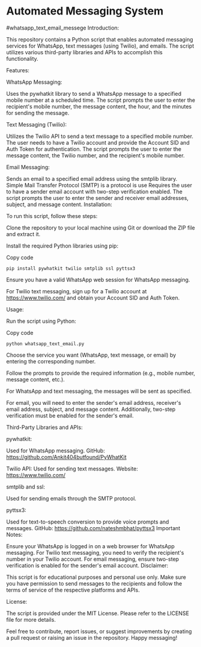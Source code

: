 # Automated Messaging System 
#whatsapp_text_email_messege
Introduction:

This repository contains a Python script that enables automated messaging services for WhatsApp, text messages (using Twilio), and emails. The script utilizes various third-party libraries and APIs to accomplish this functionality.

Features:

WhatsApp Messaging:

Uses the pywhatkit library to send a WhatsApp message to a specified mobile number at a scheduled time.
The script prompts the user to enter the recipient's mobile number, the message content, the hour, and the minutes for sending the message.

Text Messaging (Twilio):

Utilizes the Twilio API to send a text message to a specified mobile number.
The user needs to have a Twilio account and provide the Account SID and Auth Token for authentication.
The script prompts the user to enter the message content, the Twilio number, and the recipient's mobile number.

Email Messaging:

Sends an email to a specified email address using the smtplib library.
Simple Mail Transfer Protocol (SMTP) is a protocol is use
Requires the user to have a sender email account with two-step verification enabled.
The script prompts the user to enter the sender and receiver email addresses, subject, and message content.
Installation:

To run this script, follow these steps:

Clone the repository to your local machine using Git or download the ZIP file and extract it.

Install the required Python libraries using pip:

Copy code

``` pip install pywhatkit twilio smtplib ssl pyttsx3 ```

Ensure you have a valid WhatsApp web session for WhatsApp messaging.

For Twilio text messaging, sign up for a Twilio account at https://www.twilio.com/ and obtain your Account SID and Auth Token.

Usage:

Run the script using Python:

Copy code

``` python whatsapp_text_email.py ```

Choose the service you want (WhatsApp, text message, or email) by entering the corresponding number.

Follow the prompts to provide the required information (e.g., mobile number, message content, etc.).

For WhatsApp and text messaging, the messages will be sent as specified.

For email, you will need to enter the sender's email address, receiver's email address, subject, and message content. Additionally, two-step verification must be enabled for the sender's email.

Third-Party Libraries and APIs:

pywhatkit:

Used for WhatsApp messaging.
GitHub: https://github.com/Ankit404butfound/PyWhatKit

Twilio API:
Used for sending text messages.
Website: https://www.twilio.com/

smtplib and ssl:

Used for sending emails through the SMTP protocol.

pyttsx3:

Used for text-to-speech conversion to provide voice prompts and messages.
GitHub: https://github.com/nateshmbhat/pyttsx3
Important Notes:

Ensure your WhatsApp is logged in on a web browser for WhatsApp messaging.
For Twilio text messaging, you need to verify the recipient's number in your Twilio account.
For email messaging, ensure two-step verification is enabled for the sender's email account.
Disclaimer:

This script is for educational purposes and personal use only. Make sure you have permission to send messages to the recipients and follow the terms of service of the respective platforms and APIs.

License:

The script is provided under the MIT License. Please refer to the LICENSE file for more details.

Feel free to contribute, report issues, or suggest improvements by creating a pull request or raising an issue in the repository. Happy messaging!
